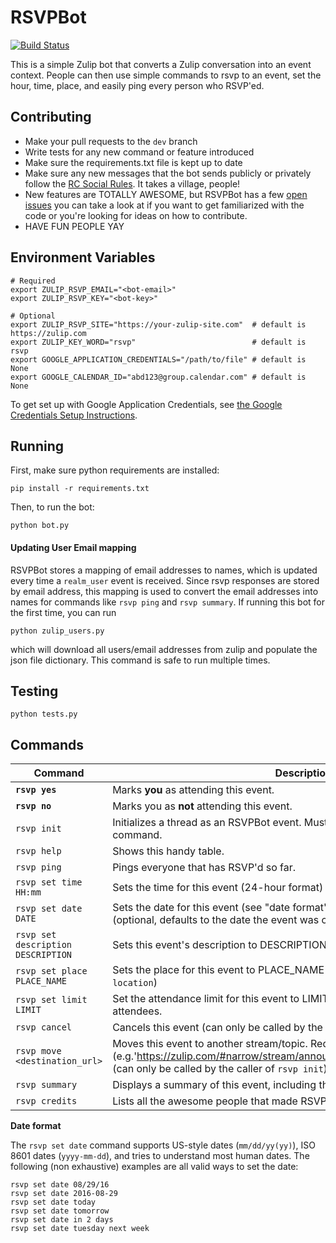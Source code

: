 RSVPBot
=======
[![Build Status](https://travis-ci.org/kokeshii/RSVPBot.svg?branch=master)](https://travis-ci.org/kokeshii/RSVPBot)

This is a simple Zulip bot that converts a Zulip conversation into an event context.
People can then use simple commands to rsvp to an event, set the hour, time, place, and easily ping every person who RSVP'ed.

## Contributing

* Make your pull requests to the `dev` branch
* Write tests for any new command or feature introduced
* Make sure the requirements.txt file is kept up to date
* Make sure any new messages that the bot sends publicly or privately follow the [RC Social Rules](https://www.recurse.com/manual#sub-sec-social-rules). It takes a village, people!
* New features are TOTALLY AWESOME, but RSVPBot has a few [open issues](https://github.com/kokeshii/RSVPBot/issues) you can take a look at if you want to get familiarized with the code or you're looking for ideas on how to contribute.
* HAVE FUN PEOPLE YAY

## Environment Variables

```
# Required
export ZULIP_RSVP_EMAIL="<bot-email>"
export ZULIP_RSVP_KEY="<bot-key>"

# Optional
export ZULIP_RSVP_SITE="https://your-zulip-site.com"  # default is https://zulip.com
export ZULIP_KEY_WORD="rsvp"                          # default is rsvp
export GOOGLE_APPLICATION_CREDENTIALS="/path/to/file" # default is None
export GOOGLE_CALENDAR_ID="abd123@group.calendar.com" # default is None
```

To get set up with Google Application Credentials, see [the Google Credentials Setup Instructions](/google_calendar_instructions.md#google-application-credentials).

## Running
First, make sure python requirements are installed:

`pip install -r requirements.txt`

Then, to run the bot:

`python bot.py`

#### Updating User Email mapping
RSVPBot stores a mapping of email addresses to names, which is updated every time a
`realm_user` event is received. Since rsvp responses are stored by email address, this
mapping is used to convert the email addresses into names for commands like `rsvp ping`
and `rsvp summary`. If running this bot for the first time, you can run

```
python zulip_users.py
```

which will download all users/email addresses from zulip and populate the json
file dictionary. This command is safe to run multiple times.

## Testing
`
python tests.py
`

## Commands
**Command**|**Description**
--- | ---
**`rsvp yes`**|Marks **you** as attending this event.
**`rsvp no`**|Marks you as **not** attending this event.
`rsvp init`|Initializes a thread as an RSVPBot event. Must be used before any other command.
`rsvp help`|Shows this handy table.
`rsvp ping`|Pings everyone that has RSVP'd so far.
`rsvp set time HH:mm`|Sets the time for this event (24-hour format) (optional)
`rsvp set date DATE`|Sets the date for this event (see "date format" section for supported formats) (optional, defaults to the date the event was created with `rsvp init`)
`rsvp set description DESCRIPTION`|Sets this event's description to DESCRIPTION (optional)
`rsvp set place PLACE_NAME`|Sets the place for this event to PLACE_NAME (optional) (alias: `rsvp set location`)
`rsvp set limit LIMIT`|Set the attendance limit for this event to LIMIT. Set LIMIT as 0 for infinite attendees.
`rsvp cancel`|Cancels this event (can only be called by the caller of `rsvp init`)
`rsvp move <destination_url>`|Moves this event to another stream/topic. Requires full URL for the destination (e.g.'https://zulip.com/#narrow/stream/announce/topic/All.20Hands.20Meeting') (can only be called by the caller of `rsvp init`)
`rsvp summary`|Displays a summary of this event, including the description, and list of attendees.
`rsvp credits`|Lists all the awesome people that made RSVPBot a reality.


**Date format**

The `rsvp set date` command supports US-style dates (`mm/dd/yy(yy)`), ISO 8601 dates (`yyyy-mm-dd`), and tries to understand most human dates. The following (non exhaustive) examples are all valid ways to set the date:
```
rsvp set date 08/29/16
rsvp set date 2016-08-29
rsvp set date today
rsvp set date tomorrow
rsvp set date in 2 days
rsvp set date tuesday next week
```
